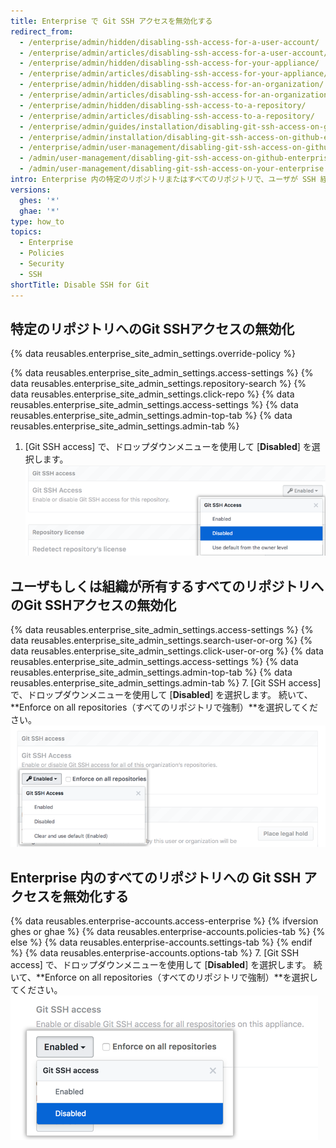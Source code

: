 ```yaml
---
title: Enterprise で Git SSH アクセスを無効化する
redirect_from:
  - /enterprise/admin/hidden/disabling-ssh-access-for-a-user-account/
  - /enterprise/admin/articles/disabling-ssh-access-for-a-user-account/
  - /enterprise/admin/hidden/disabling-ssh-access-for-your-appliance/
  - /enterprise/admin/articles/disabling-ssh-access-for-your-appliance/
  - /enterprise/admin/hidden/disabling-ssh-access-for-an-organization/
  - /enterprise/admin/articles/disabling-ssh-access-for-an-organization/
  - /enterprise/admin/hidden/disabling-ssh-access-to-a-repository/
  - /enterprise/admin/articles/disabling-ssh-access-to-a-repository/
  - /enterprise/admin/guides/installation/disabling-git-ssh-access-on-github-enterprise/
  - /enterprise/admin/installation/disabling-git-ssh-access-on-github-enterprise-server
  - /enterprise/admin/user-management/disabling-git-ssh-access-on-github-enterprise-server
  - /admin/user-management/disabling-git-ssh-access-on-github-enterprise-server
  - /admin/user-management/disabling-git-ssh-access-on-your-enterprise
intro: Enterprise 内の特定のリポジトリまたはすべてのリポジトリで、ユーザが SSH 経由で Git を使用できないようにすることができます。
versions:
  ghes: '*'
  ghae: '*'
type: how_to
topics:
  - Enterprise
  - Policies
  - Security
  - SSH
shortTitle: Disable SSH for Git
---
```


## 特定のリポジトリへのGit SSHアクセスの無効化

{% data reusables.enterprise_site_admin_settings.override-policy %}

{% data reusables.enterprise_site_admin_settings.access-settings %}
{% data reusables.enterprise_site_admin_settings.repository-search %}
{% data reusables.enterprise_site_admin_settings.click-repo %}
{% data reusables.enterprise_site_admin_settings.access-settings %}
{% data reusables.enterprise_site_admin_settings.admin-top-tab %}
{% data reusables.enterprise_site_admin_settings.admin-tab %}
1. [Git SSH access] で、ドロップダウンメニューを使用して [**Disabled**] を選択します。 ![無効化オプションが選択されたGit SSHアクセスドロップダウンメニュー](/assets/images/enterprise/site-admin-settings/git-ssh-access-repository-setting.png)

## ユーザもしくは組織が所有するすべてのリポジトリへのGit SSHアクセスの無効化

{% data reusables.enterprise_site_admin_settings.access-settings %}
{% data reusables.enterprise_site_admin_settings.search-user-or-org %}
{% data reusables.enterprise_site_admin_settings.click-user-or-org %}
{% data reusables.enterprise_site_admin_settings.access-settings %}
{% data reusables.enterprise_site_admin_settings.admin-top-tab %}
{% data reusables.enterprise_site_admin_settings.admin-tab %}
7. [Git SSH access] で、ドロップダウンメニューを使用して [**Disabled**] を選択します。 続いて、**Enforce on all repositories（すべてのリポジトリで強制）**を選択してください。 ![無効化オプションが選択されたGit SSHアクセスドロップダウンメニュー](/assets/images/enterprise/site-admin-settings/git-ssh-access-organization-setting.png)

## Enterprise 内のすべてのリポジトリへの Git SSH アクセスを無効化する

{% data reusables.enterprise-accounts.access-enterprise %}
{% ifversion ghes or ghae %}
{% data reusables.enterprise-accounts.policies-tab %}
{% else %}
{% data reusables.enterprise-accounts.settings-tab %}
{% endif %}
{% data reusables.enterprise-accounts.options-tab %}
7. [Git SSH access] で、ドロップダウンメニューを使用して [**Disabled**] を選択します。 続いて、**Enforce on all repositories（すべてのリポジトリで強制）**を選択してください。 ![無効化オプションが選択されたGit SSHアクセスドロップダウンメニュー](/assets/images/enterprise/site-admin-settings/git-ssh-access-appliance-setting.png)
